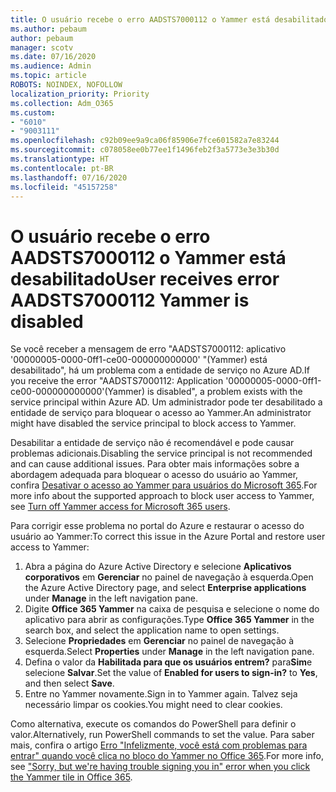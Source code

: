 ```yaml
---
title: O usuário recebe o erro AADSTS7000112 o Yammer está desabilitado
ms.author: pebaum
author: pebaum
manager: scotv
ms.date: 07/16/2020
ms.audience: Admin
ms.topic: article
ROBOTS: NOINDEX, NOFOLLOW
localization_priority: Priority
ms.collection: Adm_O365
ms.custom:
- "6010"
- "9003111"
ms.openlocfilehash: c92b09ee9a9ca06f85906e7fce601582a7e83244
ms.sourcegitcommit: c078058ee0b77ee1f1496feb2f3a5773e3e3b30d
ms.translationtype: HT
ms.contentlocale: pt-BR
ms.lasthandoff: 07/16/2020
ms.locfileid: "45157258"
---
```

# <a name="user-receives-error-aadsts7000112-yammer-is-disabled"></a><span data-ttu-id="c076d-102">O usuário recebe o erro AADSTS7000112 o Yammer está desabilitado</span><span class="sxs-lookup"><span data-stu-id="c076d-102">User receives error AADSTS7000112 Yammer is disabled</span></span>

<span data-ttu-id="c076d-103">Se você receber a mensagem de erro "AADSTS7000112: aplicativo '00000005-0000-0ff1-ce00-000000000000' "(Yammer) está desabilitado", há um problema com a entidade de serviço no Azure AD.</span><span class="sxs-lookup"><span data-stu-id="c076d-103">If you receive the error "AADSTS7000112: Application '00000005-0000-0ff1-ce00-000000000000'(Yammer) is disabled", a problem exists with the service principal within Azure AD.</span></span> <span data-ttu-id="c076d-104">Um administrador pode ter desabilitado a entidade de serviço para bloquear o acesso ao Yammer.</span><span class="sxs-lookup"><span data-stu-id="c076d-104">An administrator might have disabled the service principal to block access to Yammer.</span></span>

<span data-ttu-id="c076d-105">Desabilitar a entidade de serviço não é recomendável e pode causar problemas adicionais.</span><span class="sxs-lookup"><span data-stu-id="c076d-105">Disabling the service principal is not recommended and can cause additional issues.</span></span> <span data-ttu-id="c076d-106">Para obter mais informações sobre a abordagem adequada para bloquear o acesso do usuário ao Yammer, confira [Desativar o acesso ao Yammer para usuários do Microsoft 365](https://docs.microsoft.com/yammer/manage-yammer-users/turn-off-user-access).</span><span class="sxs-lookup"><span data-stu-id="c076d-106">For more info about the supported approach to block user access to Yammer, see [Turn off Yammer access for Microsoft 365 users](https://docs.microsoft.com/yammer/manage-yammer-users/turn-off-user-access).</span></span>  

<span data-ttu-id="c076d-107">Para corrigir esse problema no portal do Azure e restaurar o acesso do usuário ao Yammer:</span><span class="sxs-lookup"><span data-stu-id="c076d-107">To correct this issue in the Azure Portal and restore user access to Yammer:</span></span>

1.  <span data-ttu-id="c076d-108">Abra a página do Azure Active Directory e selecione **Aplicativos corporativos** em **Gerenciar** no painel de navegação à esquerda.</span><span class="sxs-lookup"><span data-stu-id="c076d-108">Open the Azure Active Directory page, and select **Enterprise applications** under **Manage** in the left navigation pane.</span></span>
3.  <span data-ttu-id="c076d-109">Digite **Office 365 Yammer** na caixa de pesquisa e selecione o nome do aplicativo para abrir as configurações.</span><span class="sxs-lookup"><span data-stu-id="c076d-109">Type **Office 365 Yammer** in the search box, and select the application name to open settings.</span></span>
4.  <span data-ttu-id="c076d-110">Selecione **Propriedades** em **Gerenciar** no painel de navegação à esquerda.</span><span class="sxs-lookup"><span data-stu-id="c076d-110">Select **Properties** under **Manage** in the left navigation pane.</span></span>
5.  <span data-ttu-id="c076d-111">Defina o valor da **Habilitada para que os usuários entrem?** para**Sim**e selecione **Salvar**.</span><span class="sxs-lookup"><span data-stu-id="c076d-111">Set the value of **Enabled for users to sign-in?** to **Yes**, and then select **Save**.</span></span>
6.  <span data-ttu-id="c076d-112">Entre no Yammer novamente.</span><span class="sxs-lookup"><span data-stu-id="c076d-112">Sign in to Yammer again.</span></span> <span data-ttu-id="c076d-113">Talvez seja necessário limpar os cookies.</span><span class="sxs-lookup"><span data-stu-id="c076d-113">You might need to clear cookies.</span></span>

<span data-ttu-id="c076d-114">Como alternativa, execute os comandos do PowerShell para definir o valor.</span><span class="sxs-lookup"><span data-stu-id="c076d-114">Alternatively, run PowerShell commands to set the value.</span></span> <span data-ttu-id="c076d-115">Para saber mais, confira o artigo [Erro "Infelizmente, você está com problemas para entrar" quando você clica no bloco do Yammer no Office 365](https://docs.microsoft.com/yammer/troubleshoot-problems/error-when-click-the-yammer-tile-in-office-365).</span><span class="sxs-lookup"><span data-stu-id="c076d-115">For more info, see ["Sorry, but we're having trouble signing you in" error when you click the Yammer tile in Office 365](https://docs.microsoft.com/yammer/troubleshoot-problems/error-when-click-the-yammer-tile-in-office-365).</span></span> 